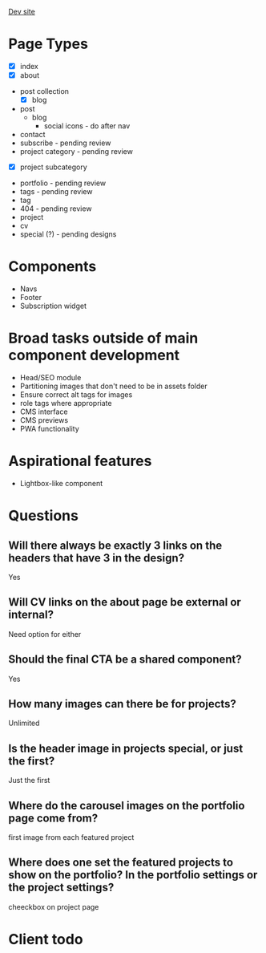 [Dev site](https://alexander-golob.netlify.com)

# Page Types

- [x] index
- [x] about
- post collection
  - [x] blog
- post
  - blog
    - social icons - do after nav
- contact
- subscribe - pending review
- project category - pending review
- [x] project subcategory
- portfolio - pending review
- tags - pending review
- tag
- 404 - pending review
- project
- cv
- special (?) - pending designs

# Components

- Navs
- Footer
- Subscription widget

# Broad tasks outside of main component development

- Head/SEO module
- Partitioning images that don't need to be in assets folder
- Ensure correct alt tags for images
- role tags where appropriate
- CMS interface
- CMS previews
- PWA functionality

# Aspirational features

- Lightbox-like component

# Questions

## Will there always be exactly 3 links on the headers that have 3 in the design?

Yes

## Will CV links on the about page be external or internal?

Need option for either

## Should the final CTA be a shared component?

Yes

## How many images can there be for projects?

Unlimited

## Is the header image in projects special, or just the first?

Just the first

## Where do the carousel images on the portfolio page come from?

first image from each featured project

## Where does one set the featured projects to show on the portfolio? In the portfolio settings or the project settings?

cheeckbox on project page

# Client todo
